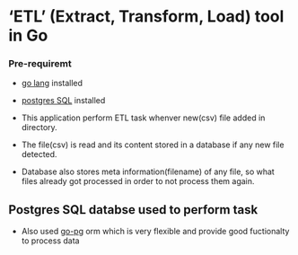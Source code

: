 # ‘ETL’ (Extract, Transform, Load) tool in Go

### Pre-requiremt
* [go lang](https://golang.org/doc/) installed
* [postgres SQL](https://www.postgresql.org/docs/) installed

* This application perform ETL task whenver new(csv) file added in directory.
* The file(csv) is read and its content stored in a database if any new file detected.
* Database also stores meta information(filename) of any file, so what files already got processed in order to not process them again.


## Postgres SQL databse used to perform task
* Also used [go-pg](https://godoc.org/github.com/go-pg/pg#pkg-examples) orm which is very flexible and provide good fuctionalty to process data
